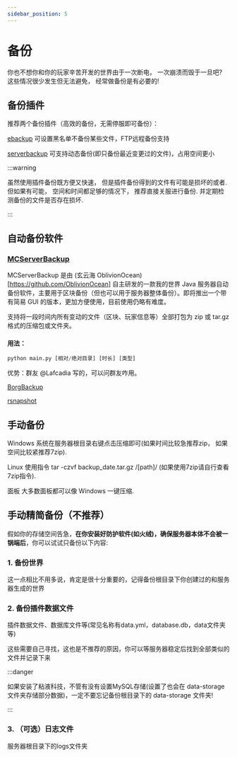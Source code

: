 ```yaml
---
sidebar_position: 5
---
```


# 备份

你也不想你和你的玩家辛苦开发的世界由于一次断电， 一次崩溃而毁于一旦吧? 这些情况很少发生但无法避免， 经常做备份是有必要的!

## 备份插件

推荐两个备份插件（高效的备份，无需停服即可备份）：

[ebackup](https://www.spigotmc.org/resources/ebackup-simple-and-reliable-backups-for-your-server-supports-ftp-sftp.69917/) 可设置黑名单不备份某些文件，FTP远程备份支持

[serverbackup](https://www.spigotmc.org/resources/server-backup-ingame-dropbox-ftp-backup-1-8-1-20-multithreaded.79320/) 可支持动态备份(即只备份最近变更过的文件)，占用空间更小

:::warning

虽然使用插件备份既方便又快速， 但是插件备份得到的文件有可能是损坏的或者. 但如果有可能， 空间和时间都足够的情况下， 推荐直接关服进行备份. 并定期检测备份的文件是否存在损坏.

:::

## 自动备份软件

### [MCServerBackup](https://github.com/OblivionOcean/MCServerBackup)
MCServerBackup 是由 (玄云海 OblivionOcean)[https://github.com/OblivionOcean] 自主研发的一款我的世界 Java 服务器自动备份软件，主要用于区块备份（但也可以用于服务器整体备份）。即将推出一个带有简易 GUI 的版本，更加方便使用，目前使用仍略有难度。

支持将一段时间内所有变动的文件（区块、玩家信息等）全部打包为 zip 或 tar.gz 格式的压缩包或文件夹。

#### 用法：
```python
python main.py [相对/绝对目录] [时长] [类型]
```
优势：群友 @Lafcadia 写的，可以问群友咋用。

[BorgBackup](https://www.borgbackup.org/)

[rsnapshot](https://rsnapshot.org/)

## 手动备份

Windows 系统在服务器根目录右键点击压缩即可(如果时间比较急推荐zip， 如果空间比较紧推荐7zip).

Linux 使用指令 tar -czvf backup_date.tar.gz /[path]/ (如果使用7zip请自行查看7zip指令).

面板 大多数面板都可以像 Windows 一键压缩.

## 手动精简备份（不推荐）

假如你的存储空间告急，**在你安装好防护软件(如火绒)，确保服务器本体不会被一锅端后**，你可以试试只备份以下内容:

### 1. 备份世界

这一点相比不用多说，肯定是很十分重要的，记得备份根目录下你创建过的和服务器生成的世界

### 2. 备份插件数据文件

插件数据文件、数据库文件等(常见名称有data.yml，database.db，data文件夹等)

这些需要自己寻找，这也是不推荐的原因，你可以等服务器稳定后找到全部类似的文件并记录下来

:::danger

如果安装了粘液科技，不管有没有设置MySQL存储(设置了也会在 data-storage 文件夹存储部分数据)，一定不要忘记备份根目录下的 data-storage 文件夹!

:::

### 3. （可选）日志文件

服务器根目录下的logs文件夹
